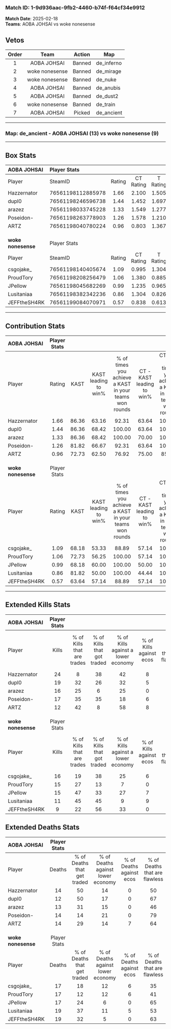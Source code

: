 ### Match ID: 1-9d936aac-9fb2-4460-b74f-f64cf34e9912  
**Match Date**: 2025-02-18  
**Teams**: AOBA JOHSAI vs woke nonesense  

## Vetos  

| Order | Team | Action | Map |
| :---: | :--: | :----: | --- |
| 1 | AOBA JOHSAI | Banned | de_inferno |
| 2 | woke nonesense | Banned | de_mirage |
| 3 | woke nonesense | Banned | de_nuke |
| 4 | AOBA JOHSAI | Banned | de_anubis |
| 5 | AOBA JOHSAI | Banned | de_dust2 |
| 6 | woke nonesense | Banned | de_train |
| 7 | AOBA JOHSAI | Picked | de_ancient |

---  

### **Map**: de_ancient - AOBA JOHSAI (13) vs woke nonesense (9)  
---  

## Box Stats  

| **AOBA JOHSAI**    | Player Stats      |        |           |          |       |       |       |         |        |      |     |
| :- | :- | :-: | :-: | :-: | :-: | :-: | :-: | :-: | :-: | :-: | :-: |
| Player             | SteamID           | Rating | CT Rating | T Rating | KAST  |  ADR  | Kills | Assists | Deaths | K/D  | HS% |
| Hazzernator        | 76561198112885978 |  1.66  |   2.100   |  1.505   | 86.36 | 102.0 |  24   |    8    |   14   | 1.71 | 25  |
| dupl0              | 76561198246596738 |  1.44  |   1.452   |  1.697   | 86.36 | 81.6  |  19   |    7    |   12   | 1.58 | 89  |
| arazez             | 76561198033745228 |  1.33  |   1.549   |  1.277   | 86.36 | 90.2  |  16   |    7    |   13   | 1.23 | 37  |
| Poseidon-          | 76561198263778903 |  1.26  |   1.578   |  1.210   | 81.82 | 80.5  |  17   |    4    |   14   | 1.21 | 41  |
| ARTZ               | 76561198040780224 |  0.96  |   0.803   |  1.367   | 72.73 | 64.3  |  12   |    7    |   14   | 0.86 | 75  |
|                    |                   |        |           |          |       |       |       |         |        |      |     |
|                    |                   |        |           |          |       |       |       |         |        |      |     |
|                    |                   |        |           |          |       |       |       |         |        |      |     |
| **woke nonesense** | Player Stats      |        |           |          |       |       |       |         |        |      |     |
| Player             | SteamID           | Rating | CT Rating | T Rating | KAST  |  ADR  | Kills | Assists | Deaths | K/D  | HS% |
| csgojake_          | 76561198140405674 |  1.09  |   0.995   |  1.304   | 68.18 | 90.0  |  16   |    6    |   17   | 0.94 | 68  |
| ProudTory          | 76561198208256479 |  1.06  |   1.380   |  0.885   | 72.73 | 80.1  |  15   |    7    |   17   | 0.88 | 46  |
| JPellow            | 76561198045682269 |  0.99  |   1.235   |  0.965   | 68.18 | 72.7  |  15   |    4    |   17   | 0.88 | 46  |
| Lusitaniaa         | 76561198382342236 |  0.86  |   1.304   |  0.826   | 81.82 | 63.1  |  11   |    7    |   19   | 0.58 | 54  |
| JEFFtheSH4RK       | 76561199084070971 |  0.57  |   0.838   |  0.613   | 63.64 | 41.4  |   9   |    4    |   19   | 0.47 | 66  |
---  

## Contribution Stats  

| **AOBA JOHSAI**    | Player Stats |       |                      |                                                        |                           |                                                             |                          |                                                            |
| :- | :-: | :-: | :-: | :-: | :-: | :-: | :-: | :-: |
| Player             |    Rating    | KAST  | KAST leading to win% | % of times you achieve a KAST in your teams won rounds | CT - KAST leading to win% | CT - % of times you achieve a KAST in your teams won rounds | T - KAST leading to win% | T - % of times you achieve a KAST in your teams won rounds |
| Hazzernator        |     1.66     | 86.36 |        63.16         |                         92.31                          |           63.64           |                           100.00                            |          62.50           |                           83.33                            |
| dupl0              |     1.44     | 86.36 |        68.42         |                         100.00                         |           63.64           |                           100.00                            |          75.00           |                           100.00                           |
| arazez             |     1.33     | 86.36 |        68.42         |                         100.00                         |           70.00           |                           100.00                            |          66.67           |                           100.00                           |
| Poseidon-          |     1.26     | 81.82 |        66.67         |                         92.31                          |           63.64           |                           100.00                            |          71.43           |                           83.33                            |
| ARTZ               |     0.96     | 72.73 |        62.50         |                         76.92                          |           75.00           |                            85.71                            |          50.00           |                           66.67                            |
|                    |              |       |                      |                                                        |                           |                                                             |                          |                                                            |
|                    |              |       |                      |                                                        |                           |                                                             |                          |                                                            |
|                    |              |       |                      |                                                        |                           |                                                             |                          |                                                            |
| **woke nonesense** | Player Stats |       |                      |                                                        |                           |                                                             |                          |                                                            |
| Player             |    Rating    | KAST  | KAST leading to win% | % of times you achieve a KAST in your teams won rounds | CT - KAST leading to win% | CT - % of times you achieve a KAST in your teams won rounds | T - KAST leading to win% | T - % of times you achieve a KAST in your teams won rounds |
| csgojake_          |     1.09     | 68.18 |        53.33         |                         88.89                          |           57.14           |                           100.00                            |          50.00           |                           80.00                            |
| ProudTory          |     1.06     | 72.73 |        56.25         |                         100.00                         |           57.14           |                           100.00                            |          55.56           |                           100.00                           |
| JPellow            |     0.99     | 68.18 |        60.00         |                         100.00                         |           50.00           |                           100.00                            |          71.43           |                           100.00                           |
| Lusitaniaa         |     0.86     | 81.82 |        50.00         |                         100.00                         |           44.44           |                           100.00                            |          55.56           |                           100.00                           |
| JEFFtheSH4RK       |     0.57     | 63.64 |        57.14         |                         88.89                          |           57.14           |                           100.00                            |          57.14           |                           80.00                            |
---  

## Extended Kills Stats  

| **AOBA JOHSAI**    | Player Stats |                            |                            |                                    |                         |                              |                                 |                                       |                    |           |
| :- | :-: | :-: | :-: | :-: | :-: | :-: | :-: | :-: | :-: | :-: |
| Player             |    Kills     | % of Kills that are trades | % of Kills that got traded | % of Kills against a lower economy | % of Kills against ecos | % of Kills that are flawless | % of Kills that are close duels | % of Kills that are assisted by flash | Pistol Round Kills | AWP Kills |
| Hazzernator        |      24      |             8              |             38             |                 42                 |            8            |              50              |                4                |                   0                   |         1          |     0     |
| dupl0              |      19      |             32             |             26             |                 32                 |            5            |              42              |                5                |                   0                   |         4          |     0     |
| arazez             |      16      |             25             |             6              |                 25                 |            0            |              63              |               25                |                   6                   |         0          |     0     |
| Poseidon-          |      17      |             35             |             35             |                 18                 |            6            |              59              |                0                |                   0                   |         3          |     0     |
| ARTZ               |      12      |             42             |             8              |                 58                 |            8            |              58              |                8                |                   0                   |         0          |     0     |
|                    |              |                            |                            |                                    |                         |                              |                                 |                                       |                    |           |
|                    |              |                            |                            |                                    |                         |                              |                                 |                                       |                    |           |
|                    |              |                            |                            |                                    |                         |                              |                                 |                                       |                    |           |
| **woke nonesense** | Player Stats |                            |                            |                                    |                         |                              |                                 |                                       |                    |           |
| Player             |    Kills     | % of Kills that are trades | % of Kills that got traded | % of Kills against a lower economy | % of Kills against ecos | % of Kills that are flawless | % of Kills that are close duels | % of Kills that are assisted by flash | Pistol Round Kills | AWP Kills |
| csgojake_          |      16      |             19             |             38             |                 25                 |            6            |              63              |                6                |                   0                   |         3          |     0     |
| ProudTory          |      15      |             27             |             13             |                 7                  |            0            |              73              |                7                |                   0                   |         4          |     5     |
| JPellow            |      15      |             47             |             33             |                 27                 |            7            |              67              |                7                |                   7                   |         1          |     0     |
| Lusitaniaa         |      11      |             45             |             45             |                 9                  |            9            |              36              |                0                |                   0                   |         1          |     0     |
| JEFFtheSH4RK       |      9       |             22             |             56             |                 33                 |            0            |              44              |                0                |                   0                   |         0          |     0     |
## Extended Deaths Stats  

| **AOBA JOHSAI**    | Player Stats |                             |                                   |                          |                               |                            |                           |               |
| :- | :-: | :-: | :-: | :-: | :-: | :-: | :-: | :-: |
| Player             |    Deaths    | % of Deaths that get traded | % of Deaths against lower economy | % of Deaths against ecos | % of Deaths that are flawless | % of Deaths that are close | % of Deaths while blinded | Deaths to AWP |
| Hazzernator        |      14      |             50              |                14                 |            0             |              50               |             0              |             0             |       0       |
| dupl0              |      12      |             50              |                17                 |            0             |              67               |             0              |             0             |       1       |
| arazez             |      13      |             31              |                15                 |            0             |              46               |             15             |             0             |       2       |
| Poseidon-          |      14      |             14              |                21                 |            0             |              79               |             7              |             7             |       1       |
| ARTZ               |      14      |             29              |                14                 |            7             |              64               |             0              |             0             |       1       |
|                    |              |                             |                                   |                          |                               |                            |                           |               |
|                    |              |                             |                                   |                          |                               |                            |                           |               |
|                    |              |                             |                                   |                          |                               |                            |                           |               |
| **woke nonesense** | Player Stats |                             |                                   |                          |                               |                            |                           |               |
| Player             |    Deaths    | % of Deaths that get traded | % of Deaths against lower economy | % of Deaths against ecos | % of Deaths that are flawless | % of Deaths that are close | % of Deaths while blinded | Deaths to AWP |
| csgojake_          |      17      |             18              |                12                 |            6             |              35               |             12             |             0             |       0       |
| ProudTory          |      17      |             12              |                12                 |            6             |              41               |             24             |             0             |       0       |
| JPellow            |      17      |             24              |                 6                 |            0             |              65               |             0              |             6             |       0       |
| Lusitaniaa         |      19      |             37              |                11                 |            5             |              53               |             5              |             0             |       0       |
| JEFFtheSH4RK       |      19      |             32              |                 5                 |            0             |              63               |             0              |             0             |       0       |
